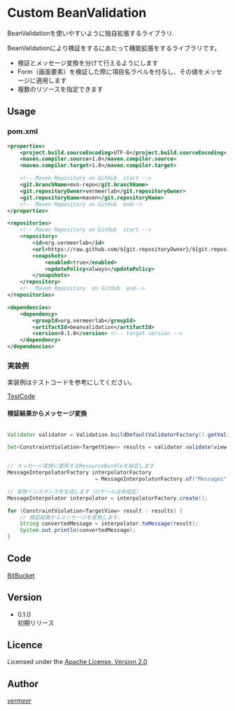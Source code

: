 Custom BeanValidation
===

BeanValidationを使いやすいように独自拡張するライブラリ.

BeanValidationにより検証をするにあたって機能拡張をするライブラリです。

* 検証とメッセージ変換を分けて行えるようにします
* Form（画面要素）を検証した際に項目名ラベルを付与し、その値をメッセージに適用します
* 複数のリソースを指定できます

## Usage

### pom.xml

```xml
<properties>
    <project.build.sourceEncoding>UTF-8</project.build.sourceEncoding>
    <maven.compiler.source>1.8</maven.compiler.source>
    <maven.compiler.target>1.8</maven.compiler.target>

    <!-- Maven Repository on GitHub  start -->
    <git.branchName>mvn-repo</git.branchName>
    <git.repositoryOwner>vermeerlab</git.repositoryOwner>
    <git.repositoryName>maven</git.repositoryName>
    <!-- Maven Repository on GitHub  end-->
</properties>

<repositories>
    <!-- Maven Repository on GitHub  start -->
    <repository>
        <id>org.vermeerlab</id>
        <url>https://raw.github.com/${git.repositoryOwner}/${git.repositoryName}/${git.branchName}/</url>
        <snapshots>
            <enabled>true</enabled>
            <updatePolicy>always</updatePolicy>
        </snapshots>
    </repository>
    <!-- Maven Repository  on GitHub  end-->
</repositories>

<dependencies>
    <dependency>
        <groupId>org.vermeerlab</groupId>
        <artifactId>beanvalidation</artifactId>
        <version>0.1.0</version> <!-- target version -->
    </dependency>
</dependencies>
```


### 実装例

実装例はテストコードを参考にしてください。


[TestCode](https://bitbucket.org/vermeerlab/beanvalidation/src/e065b792a38088e6a3ffd6f48aade5dfff2fe080/src/test/java/org/vermeerlab/beanvalidation/it/ValidationTest.java?at=master&fileviewer=file-view-default)

#### 検証結果からメッセージ変換

```java

Validator validator = Validation.buildDefaultValidatorFactory().getValidator();

Set<ConstraintViolation<TargetView>> results = validator.validate(view, FormValidation.class);


// メッセージ変換に使用するResourceBundleを指定します
MessageInterpolatorFactory interpolatorFactory
                            = MessageInterpolatorFactory.of("Messages", "FormMessages", "FormLabels");

// 変換インスタンスを生成します（ロケールは未指定）
MessageInterpolator interpolator = interpolatorFactory.create();

for (ConstraintViolation<TargetView> result : results) {
    // 検証結果からメッセージを変換します.
    String convertedMessage = interpolator.toMessage(result);
    System.out.println(convertedMessage);
}

```

## Code
[BitBucket](https://bitbucket.org/vermeerlab/beanvalidation)

## Version

* 0.1.0  
初期リリース

## Licence
Licensed under the [Apache License, Version 2.0](http://www.apache.org/licenses/LICENSE-2.0)

## Author
[_vermeer_](https://twitter.com/_vermeer_)

